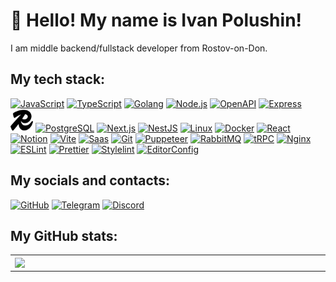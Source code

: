 # 👋 Hello! My name is Ivan Polushin!

I am middle backend/fullstack developer from Rostov-on-Don.

## My tech stack:

<p align="left">
<a href="https://developer.mozilla.org/en-US/docs/Web/JavaScript" target="_blank" rel="noreferrer"
  ><img
    src="https://raw.githubusercontent.com/simple-icons/simple-icons/develop/icons/javascript.svg"
    width="36"
    height="36"
    alt="JavaScript"
/></a>
<a href="https://www.typescriptlang.org" target="_blank" rel="noreferrer"
  ><img
    src="https://raw.githubusercontent.com/simple-icons/simple-icons/develop/icons/typescript.svg"
    width="36"
    height="36"
    alt="TypeScript"
/></a>
<a href="https://go.dev" target="_blank" rel="noreferrer"
  ><img
    src="https://raw.githubusercontent.com/simple-icons/simple-icons/develop/icons/go.svg"
    width="36"
    height="36"
    alt="Golang"
/></a>
<a href="https://nodejs.org" target="_blank" rel="noreferrer"
  ><img
    src="https://raw.githubusercontent.com/simple-icons/simple-icons/develop/icons/nodedotjs.svg"
    width="36"
    height="36"
    alt="Node.js"
/></a>
<a href="https://www.openapis.org" target="_blank" rel="noreferrer"
  ><img
    src="https://raw.githubusercontent.com/simple-icons/simple-icons/develop/icons/openapiinitiative.svg"
    width="36"
    height="36"
    alt="OpenAPI"
/></a>
<a href="https://expressjs.com" target="_blank" rel="noreferrer"
  ><img
    src="https://raw.githubusercontent.com/simple-icons/simple-icons/develop/icons/express.svg"
    width="36"
    height="36"
    alt="Express"
/></a>
<a href="https://redis.io" target="_blank" rel="noreferrer"
  ><img
    src="https://raw.githubusercontent.com/simple-icons/simple-icons/develop/icons/redis.svg"
    width="36"
    height="36"
    alt="Redis"
/></a>
<a href="https://www.postgresql.org" target="_blank" rel="noreferrer"
  ><img
    src="https://raw.githubusercontent.com/simple-icons/simple-icons/develop/icons/postgresql.svg"
    width="36"
    height="36"
    alt="PostgreSQL"
/></a>
<a href="https://nextjs.org" target="_blank" rel="noreferrer"
  ><img
    src="https://raw.githubusercontent.com/simple-icons/simple-icons/develop/icons/nextdotjs.svg"
    width="36"
    height="36"
    alt="Next.js"
/></a>
<a href="https://docs.nestjs.com" target="_blank" rel="noreferrer"
  ><img
    src="https://raw.githubusercontent.com/simple-icons/simple-icons/develop/icons/nestjs.svg"
    width="36"
    height="36"
    alt="NestJS"
/></a>
<a href="https://www.linux.org" target="_blank" rel="noreferrer"
  ><img
    src="https://raw.githubusercontent.com/simple-icons/simple-icons/develop/icons/linux.svg"
    width="36"
    height="36"
    alt="Linux"
/></a>
<a href="https://www.docker.com" target="_blank" rel="noreferrer"
  ><img
    src="https://raw.githubusercontent.com/simple-icons/simple-icons/develop/icons/docker.svg"
    width="36"
    height="36"
    alt="Docker"
/></a>
<a href="https://reactjs.org" target="_blank" rel="noreferrer"
  ><img
    src="https://raw.githubusercontent.com/simple-icons/simple-icons/develop/icons/react.svg"
    width="36"
    height="36"
    alt="React"
/></a>
<a href="https://www.notion.so" target="_blank" rel="noreferrer"
  ><img
    src="https://raw.githubusercontent.com/simple-icons/simple-icons/develop/icons/notion.svg"
    width="36"
    height="36"
    alt="Notion"
/></a>
<a href="https://vitejs.dev" target="_blank" rel="noreferrer"
  ><img
    src="https://raw.githubusercontent.com/simple-icons/simple-icons/develop/icons/vite.svg"
    width="36"
    height="36"
    alt="Vite"
/></a>
<a href="https://sass-lang.com" target="_blank" rel="noreferrer"
  ><img
    src="https://raw.githubusercontent.com/simple-icons/simple-icons/develop/icons/sass.svg"
    width="36"
    height="36"
    alt="Saas"
/></a>
<a href="https://git-scm.com" target="_blank" rel="noreferrer"
  ><img
    src="https://raw.githubusercontent.com/simple-icons/simple-icons/develop/icons/git.svg"
    width="36"
    height="36"
    alt="Git"
/></a>
<a href="https://pptr.dev" target="_blank" rel="noreferrer"
  ><img
    src="https://raw.githubusercontent.com/simple-icons/simple-icons/develop/icons/puppeteer.svg"
    width="36"
    height="36"
    alt="Puppeteer"
/></a>
<a href="https://www.rabbitmq.com/" target="_blank" rel="noreferrer"
  ><img
    src="https://raw.githubusercontent.com/simple-icons/simple-icons/develop/icons/rabbitmq.svg"
    width="36"
    height="36"
    alt="RabbitMQ"
/></a>
<a href="https://trpc.io" target="_blank" rel="noreferrer"
  ><img
    src="https://raw.githubusercontent.com/simple-icons/simple-icons/develop/icons/trpc.svg"
    width="36"
    height="36"
    alt="tRPC"
/></a>
<a href="https://nginx.org" target="_blank" rel="noreferrer"
  ><img
    src="https://raw.githubusercontent.com/simple-icons/simple-icons/develop/icons/nginx.svg"
    width="36"
    height="36"
    alt="Nginx"
/></a>
<a href="https://eslint.org" target="_blank" rel="noreferrer"
  ><img
    src="https://raw.githubusercontent.com/simple-icons/simple-icons/develop/icons/eslint.svg"
    width="36"
    height="36"
    alt="ESLint"
/></a>
<a href="https://prettier.io" target="_blank" rel="noreferrer"
  ><img
    src="https://raw.githubusercontent.com/simple-icons/simple-icons/develop/icons/prettier.svg"
    width="36"
    height="36"
    alt="Prettier"
/></a>
<a href="https://stylelint.io" target="_blank" rel="noreferrer"
  ><img
    src="https://raw.githubusercontent.com/simple-icons/simple-icons/develop/icons/stylelint.svg"
    width="36"
    height="36"
    alt="Stylelint"
/></a>
<a href="https://editorconfig.org" target="_blank" rel="noreferrer"
  ><img
    src="https://raw.githubusercontent.com/simple-icons/simple-icons/develop/icons/editorconfig.svg"
    width="36"
    height="36"
    alt="EditorConfig"
/></a>
</p>

## My socials and contacts:

<p align="left">
<a href="https://github.com/polioan" target="_blank" rel="noreferrer"
  ><img
    src="https://raw.githubusercontent.com/simple-icons/simple-icons/develop/icons/github.svg"
    width="36"
    height="36"
    alt="GitHub"
/></a>
<a href="https://t.me/polioan" target="_blank" rel="noreferrer"
  ><img
    src="https://raw.githubusercontent.com/simple-icons/simple-icons/develop/icons/telegram.svg"
    width="36"
    height="36"
    alt="Telegram"
/></a>
<a href="https://discord.com/users/polioann" target="_blank" rel="noreferrer"
  ><img
    src="https://raw.githubusercontent.com/simple-icons/simple-icons/develop/icons/discord.svg"
    width="36"
    height="36"
    alt="Discord"
/></a>
</p>

## My GitHub stats:

<p align="center">
<table>
  <tr>
    <td>
      <img
        width="550px"
        align="left"
        src="https://github-readme-stats.vercel.app/api?username=polioan&hide_border=true&layout=compact&hide_title=true&show_icons=true&theme=dark&icon_color=5194f0&bg_color=0d1117"
      />
    </td>
    <td>
      <img
        width="550px"
        src="https://github-readme-stats.vercel.app/api/top-langs/?username=polioan&hide=html&layout=compact&hide_border=true&hide_title=true&theme=dark&icon_color=5194f0&bg_color=0d1117"
      />
    </td>
  </tr>
</table>
</p>